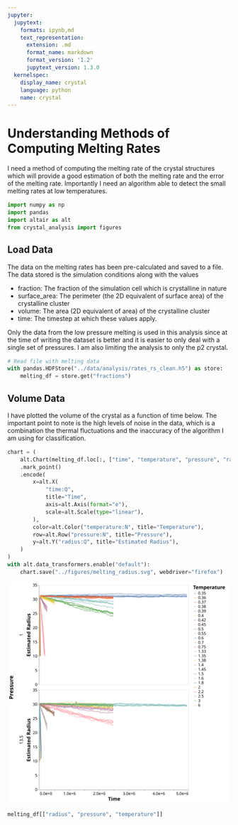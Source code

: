 ```yaml
---
jupyter:
  jupytext:
    formats: ipynb,md
    text_representation:
      extension: .md
      format_name: markdown
      format_version: '1.2'
      jupytext_version: 1.3.0
  kernelspec:
    display_name: crystal
    language: python
    name: crystal
---
```


# Understanding Methods of Computing Melting Rates

I need a method of computing the melting rate of the crystal structures
which will provide a good estimation of both the melting rate and
the error of the melting rate.
Importantly I need an algorithm able to detect the small melting rates at low temperatures.

```python
import numpy as np
import pandas
import altair as alt
from crystal_analysis import figures
```

## Load Data

The data on the melting rates has been pre-calculated and saved to a file.
The data stored is the simulation conditions along with the values
- fraction: The fraction of the simulation cell which is crystalline in nature
- surface_area: The perimeter (the 2D equivalent of surface area) of the crystalline cluster
- volume: The area (2D equivalent of area) of the crystalline cluster
- time: The timestep at which these values apply.

Only the data from the low pressure melting is used in this analysis
since at the time of writing the dataset is better and
it is easier to only deal with a single set of pressures.
I am also limiting the analysis to only the p2 crystal.

```python
# Read file with melting data
with pandas.HDFStore("../data/analysis/rates_rs_clean.h5") as store:
    melting_df = store.get("fractions")
```

## Volume Data

I have plotted the volume of the crystal as a function of time below.
The important point to note is the high levels of noise in the data,
which is a combination the thermal fluctuations and
the inaccuracy of the algorithm I am using for classification.

```python
chart = (
    alt.Chart(melting_df.loc[:, ["time", "temperature", "pressure", "radius"]])
    .mark_point()
    .encode(
        x=alt.X(
            "time:Q",
            title="Time",
            axis=alt.Axis(format="e"),
            scale=alt.Scale(type="linear"),
        ),
        color=alt.Color("temperature:N", title="Temperature"),
        row=alt.Row("pressure:N", title="Pressure"),
        y=alt.Y("radius:Q", title="Estimated Radius"),
    )
)
with alt.data_transformers.enable("default"):
    chart.save("../figures/melting_radius.svg", webdriver="firefox")
```

<img src="../figures/melting_radius.svg">

```python
melting_df[["radius", "pressure", "temperature"]]
```
